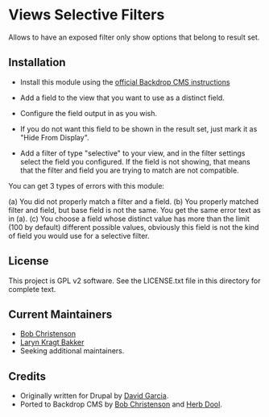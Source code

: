 Views Selective Filters
=======================

Allows to have an exposed filter only show options that belong to result set.

Installation
------------

- Install this module using the [official Backdrop CMS instructions](https://backdropcms.org/guide/modules)

- Add a field to the view that you want to use as a distinct field.

- Configure the field output in as you wish.

- If you do not want this field to be shown in the result set,
  just mark it as "Hide From Display".

- Add a filter of type "selective" to your view, and in the filter settings
  select the field you configured. If the field is not showing, that means
  that the filter and field you are trying to match are not compatible.

You can get 3 types of errors with this module:

  (a) You did not properly match a filter and a field.
  (b) You properly matched filter and field, but base field is not the same.
      You get the same error text as in (a).
  (c) You choose a field whose distinct value has more than the limit (100 by default)
      different possible values, obviously this field is not the kind of field you
      would use for a selective filter.


License
-------

This project is GPL v2 software. See the LICENSE.txt file in this directory for
complete text.


Current Maintainers
-------------------

- [Bob Christenson](https://github.com/bobchristenson)
- [Laryn Kragt Bakker](https://github.com/laryn)
- Seeking additional maintainers.


Credits
-------

- Originally written for Drupal by [David Garcia](https://www.drupal.org/u/david_garcia).
- Ported to Backdrop CMS by [Bob Christenson](https://github.com/bobchristenson) and [Herb Dool](https://github.com/herbdool).
